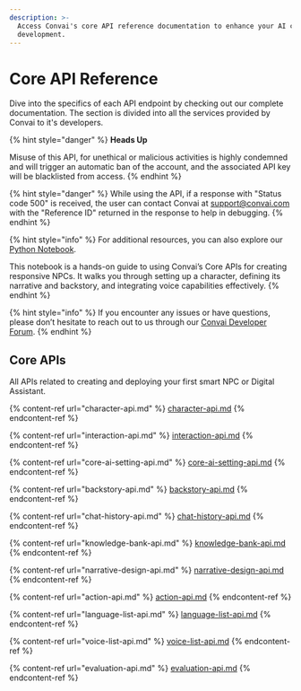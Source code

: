 ```yaml
---
description: >-
  Access Convai's core API reference documentation to enhance your AI character
  development.
---
```


# Core API Reference

Dive into the specifics of each API endpoint by checking out our complete documentation. The section is divided into all the services provided by Convai to it's developers.

{% hint style="danger" %}
**Heads Up**

Misuse of this API, for unethical or malicious activities is highly condemned and will trigger an automatic ban of the account, and the associated API key will be blacklisted from access.
{% endhint %}

{% hint style="danger" %}
While using the API, if a response with "Status code 500" is received, the user can contact Convai at support@convai.com with the "Reference ID" returned in the response to help in debugging.
{% endhint %}

{% hint style="info" %}
For additional resources, you can also explore our [Python Notebook](https://colab.research.google.com/drive/17Bazf92ZsXQmJZ91CbVAhiPmnapIuTgS?usp=sharing).&#x20;

This notebook is a hands-on guide to using Convai’s Core APIs for creating responsive NPCs. It walks you through setting up a character, defining its narrative and backstory, and integrating voice capabilities effectively.
{% endhint %}

{% hint style="info" %}
If you encounter any issues or have questions, please don’t hesitate to reach out to us through our [Convai Developer Forum](https://forum.convai.com).
{% endhint %}

## Core APIs

All APIs related to creating and deploying your first smart NPC or Digital Assistant.

{% content-ref url="character-api.md" %}
[character-api.md](character-api.md)
{% endcontent-ref %}

{% content-ref url="interaction-api.md" %}
[interaction-api.md](interaction-api.md)
{% endcontent-ref %}

{% content-ref url="core-ai-setting-api.md" %}
[core-ai-setting-api.md](core-ai-setting-api.md)
{% endcontent-ref %}

{% content-ref url="backstory-api.md" %}
[backstory-api.md](backstory-api.md)
{% endcontent-ref %}

{% content-ref url="chat-history-api.md" %}
[chat-history-api.md](chat-history-api.md)
{% endcontent-ref %}

{% content-ref url="knowledge-bank-api.md" %}
[knowledge-bank-api.md](knowledge-bank-api.md)
{% endcontent-ref %}

{% content-ref url="narrative-design-api.md" %}
[narrative-design-api.md](narrative-design-api.md)
{% endcontent-ref %}

{% content-ref url="action-api.md" %}
[action-api.md](action-api.md)
{% endcontent-ref %}

{% content-ref url="language-list-api.md" %}
[language-list-api.md](language-list-api.md)
{% endcontent-ref %}

{% content-ref url="voice-list-api.md" %}
[voice-list-api.md](voice-list-api.md)
{% endcontent-ref %}

{% content-ref url="evaluation-api.md" %}
[evaluation-api.md](evaluation-api.md)
{% endcontent-ref %}
